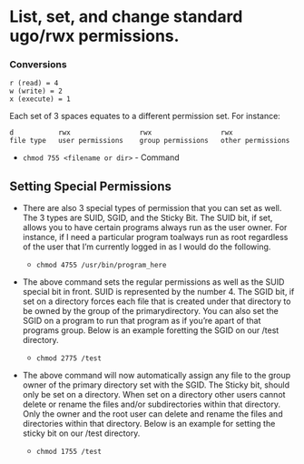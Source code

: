 # List, set, and change standard ugo/rwx permissions.

### Conversions

```
r (read) = 4
w (write) = 2
x (execute) = 1
```


Each set of 3 spaces equates to a different permission set. For instance:
```
d 			rwx 				rwx 				rwx
file type 	user permissions 	group permissions 	other permissions
```

* `chmod 755 <filename or dir>`  - Command


## Setting Special Permissions

* There are also 3 special types of permission that you can set as well. The 3 types are SUID, SGID, and the Sticky Bit.
The SUID bit, if set, allows you to have certain programs always run as the user owner. For instance, if I need a particular program toalways run as root regardless of the user that I’m currently logged in as I would do the following.

	* `chmod 4755 /usr/bin/program_here`
	

* The above command sets the regular permissions as well as the SUID special bit in front. SUID is represented by the number 4.
The SGID bit, if set on a directory forces each file that is created under that directory to be owned by the group of the primarydirectory. You can also set the SGID on a program to run that program as if you’re apart of that programs group. Below is an example foretting the SGID on our /test directory.

	* `chmod 2775 /test`


* The above command will now automatically assign any file to the group owner of the primary directory set with the SGID.
The Sticky bit, should only be set on a directory. When set on a directory other users cannot delete or rename the files and/or subdirectories within that directory. Only the owner and the root user can delete and rename the files and directories within that directory. Below is an example for setting the sticky bit on our /test directory.

	* `chmod 1755 /test`
	


